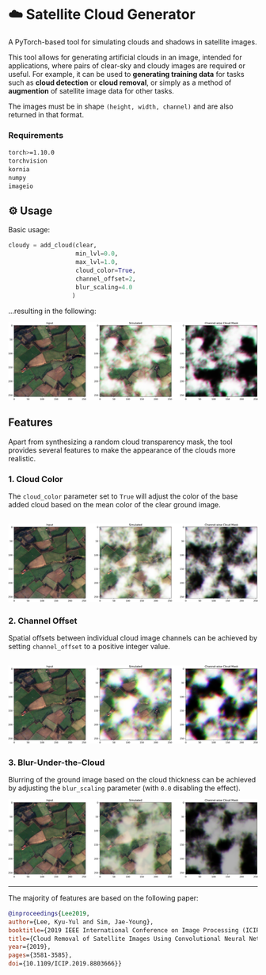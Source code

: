 # :cloud: Satellite Cloud Generator
A PyTorch-based tool for simulating clouds and shadows in satellite images.

This tool allows for generating artificial clouds in an image, intended for applications, where pairs of clear-sky and cloudy images are required or useful.
For example, it can be used to **generating training data** for tasks such as **cloud detection** or **cloud removal**, or simply as a method of **augmention** of satellite image data for other tasks.

The images must be in shape `(height, width, channel)` and are also returned in that format.

### Requirements
```bash
torch>=1.10.0
torchvision
kornia
numpy
imageio
```

## :gear: Usage
Basic usage:
```python
cloudy = add_cloud(clear,
                   min_lvl=0.0,
                   max_lvl=1.0,
                   cloud_color=True,
                   channel_offset=2,
                   blur_scaling=4.0
                  )
```
...resulting in the following:

![Basic Example](imgs/thick_cloud.png)

## Features
Apart from synthesizing a random cloud transparency mask, the tool provides several features to make the appearance of the clouds more realistic.

### 1. Cloud Color
The `cloud_color` parameter set to `True` will adjust the color of the base added cloud based on the mean color of the clear ground image.

![Cloud Color](imgs/cloud_color.png)
---
### 2. Channel Offset
Spatial offsets between individual cloud image channels can be achieved by setting `channel_offset` to a positive integer value.

![Channel Offset](imgs/channel_offset.png)
---
### 3. Blur-Under-the-Cloud
Blurring of the ground image based on the cloud thickness can be achieved by adjusting the `blur_scaling` parameter (with `0.0` disabling the effect).

![Blur](imgs/back_blur.png)

---

The majority of features are based on the following paper:
```bibtex
@inproceedings{Lee2019,
author={Lee, Kyu-Yul and Sim, Jae-Young},
booktitle={2019 IEEE International Conference on Image Processing (ICIP)}, 
title={Cloud Removal of Satellite Images Using Convolutional Neural Network With Reliable Cloudy Image Synthesis Model}, 
year={2019},
pages={3581-3585},
doi={10.1109/ICIP.2019.8803666}}
```
